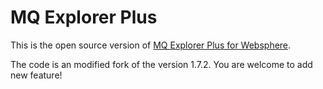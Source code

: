 # MQ Explorer Plus

This is the open source version of <a href="https://mqexplorerplus.dotconsulting.be">MQ Explorer Plus for Websphere</a>.

The code is an modified fork of the version 1.7.2. You are welcome to add new feature!
